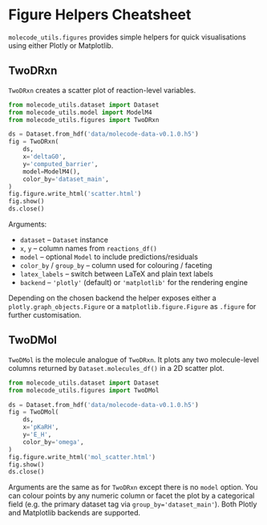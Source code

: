 # Figure Helpers Cheatsheet

`molecode_utils.figures` provides simple helpers for quick visualisations using
either Plotly or Matplotlib.

## TwoDRxn

`TwoDRxn` creates a scatter plot of reaction-level variables.

```python
from molecode_utils.dataset import Dataset
from molecode_utils.model import ModelM4
from molecode_utils.figures import TwoDRxn

ds = Dataset.from_hdf('data/molecode-data-v0.1.0.h5')
fig = TwoDRxn(
    ds,
    x='deltaG0',
    y='computed_barrier',
    model=ModelM4(),
    color_by='dataset_main',
)
fig.figure.write_html('scatter.html')
fig.show()
ds.close()
```

Arguments:

- `dataset` – `Dataset` instance
- `x`, `y` – column names from `reactions_df()`
- `model` – optional `Model` to include predictions/residuals
- `color_by` / `group_by` – column used for colouring / faceting
- `latex_labels` – switch between LaTeX and plain text labels
- `backend` – `'plotly'` (default) or `'matplotlib'` for the rendering engine

Depending on the chosen backend the helper exposes either a
`plotly.graph_objects.Figure` or a `matplotlib.figure.Figure` as `.figure` for
further customisation.

## TwoDMol

`TwoDMol` is the molecule analogue of `TwoDRxn`. It plots any two
molecule-level columns returned by `Dataset.molecules_df()` in a 2D scatter
plot.

```python
from molecode_utils.dataset import Dataset
from molecode_utils.figures import TwoDMol

ds = Dataset.from_hdf('data/molecode-data-v0.1.0.h5')
fig = TwoDMol(
    ds,
    x='pKaRH',
    y='E_H',
    color_by='omega',
)
fig.figure.write_html('mol_scatter.html')
fig.show()
ds.close()
```

Arguments are the same as for `TwoDRxn` except there is no `model` option.
You can colour points by any numeric column or facet the plot by a categorical
field (e.g. the primary dataset tag via `group_by='dataset_main'`).  Both
Plotly and Matplotlib backends are supported.
